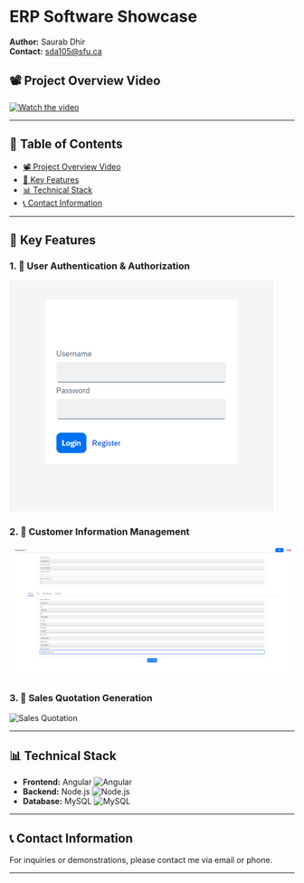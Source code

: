 # ERP Software Showcase

**Author:** Saurab Dhir  
**Contact:** [sda105@sfu.ca](mailto:sda105@sfu.ca)

## 📽️ Project Overview Video

[![Watch the video](https://img.youtube.com/vi/YOUR_VIDEO_ID/maxresdefault.jpg)](https://www.youtube.com/watch?v=YOUR_VIDEO_ID)

---

## 📖 Table of Contents

- [📽️ Project Overview Video](#-project-overview-video)
- [🔑 Key Features](#-key-features)
- [📊 Technical Stack](#technical-stack)
- [📞 Contact Information](#disclaimer)

---

## 🔑 Key Features

### 1. 🔐 User Authentication & Authorization
![Login Screen](images/login_screen.png)

### 2. 👥 Customer Information Management
![Customer Info](images/customer_info.png)

### 3. 💼 Sales Quotation Generation
![Sales Quotation](images/sales_quotation.gif)

---

## 📊 Technical Stack
- **Frontend:** Angular ![Angular](https://img.shields.io/badge/Frontend-Angular-red)
- **Backend:** Node.js ![Node.js](https://img.shields.io/badge/Node.js-Express-green)
- **Database:** MySQL ![MySQL](https://img.shields.io/badge/Database-MySQL-blue)

---

## 📞 Contact Information

For inquiries or demonstrations, please contact me via email or phone.

---

